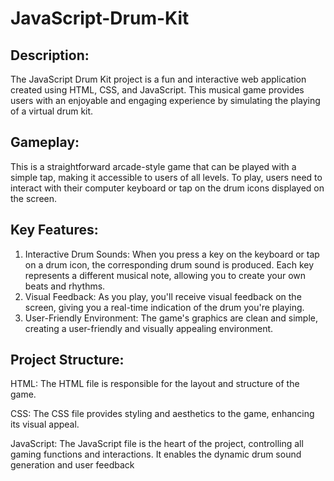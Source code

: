 # JavaScript-Drum-Kit
## Description:
The JavaScript Drum Kit project is a fun and interactive web application created using HTML, CSS, and JavaScript. This musical game provides users with an enjoyable and engaging experience by simulating the playing of a virtual drum kit.

## Gameplay:
This is a straightforward arcade-style game that can be played with a simple tap, making it accessible to users of all levels. To play, users need to interact with their computer keyboard or tap on the drum icons displayed on the screen.

## Key Features:
1) Interactive Drum Sounds: When you press a key on the keyboard or tap on a drum icon, the corresponding drum sound is produced. Each key represents a different musical note, allowing you to create your own beats and rhythms.
2) Visual Feedback: As you play, you'll receive visual feedback on the screen, giving you a real-time indication of the drum you're playing.
3) User-Friendly Environment: The game's graphics are clean and simple, creating a user-friendly and visually appealing environment.

## Project Structure:

HTML: The HTML file is responsible for the layout and structure of the game.<br>

CSS: The CSS file provides styling and aesthetics to the game, enhancing its visual appeal.<br>

JavaScript: The JavaScript file is the heart of the project, controlling all gaming functions and interactions. It enables the dynamic drum sound generation and user feedback
